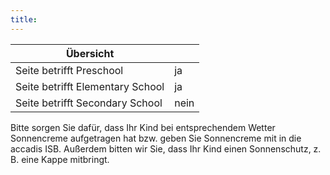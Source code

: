 ```yaml
---
title: 
---
```

| Übersicht | |
| --- | --- |
| Seite betrifft Preschool | ja |
| Seite betrifft Elementary School | ja |
| Seite betrifft Secondary School | nein |

Bitte sorgen Sie dafür, dass Ihr Kind bei entsprechendem Wetter Sonnencreme aufgetragen hat bzw. geben Sie Sonnencreme mit in die accadis ISB. Außerdem bitten wir Sie, dass Ihr Kind einen Sonnenschutz, z. B. eine Kappe mitbringt.

